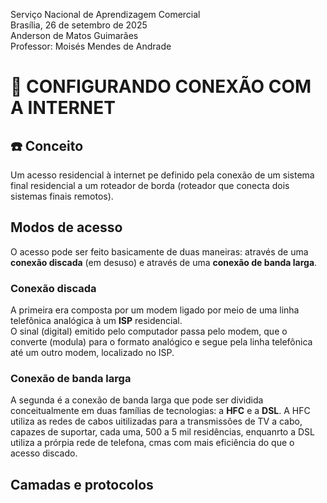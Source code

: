 Serviço Nacional de Aprendizagem Comercial  
Brasília, 26 de setembro de 2025  
Anderson de Matos Guimarães  
Professor: Moisés Mendes de Andrade

# 🛜 CONFIGURANDO CONEXÃO COM A INTERNET

## ☎️ Conceito

Um acesso residencial à internet pe definido pela conexão de um sistema final residencial a um roteador de borda (roteador que conecta dois sistemas finais remotos).  

## Modos de acesso

O acesso pode ser feito basicamente de duas maneiras: através de uma **conexão discada** (em desuso) e através de uma **conexão de banda larga**.

### Conexão discada

A primeira era composta por um modem ligado por meio de uma linha telefônica analógica à um **ISP** residencial.  
O sinal (digital) emitido pelo computador passa pelo modem, que o converte (modula) para o formato analógico e segue pela linha telefônica até um outro modem, localizado no ISP.

### Conexão de banda larga

A segunda é a conexão de banda larga que pode ser dividida conceitualmente em duas famílias de tecnologias: a **HFC**  e a **DSL**. A HFC utiliza as redes de cabos uitilizadas para a transmissões de TV a cabo, capazes de suportar, cada uma, 500 a 5 mil residências, enquanrto a DSL utiliza a prórpia rede de telefona, cmas com mais eficiência do que o acesso discado.

## Camadas e protocolos
